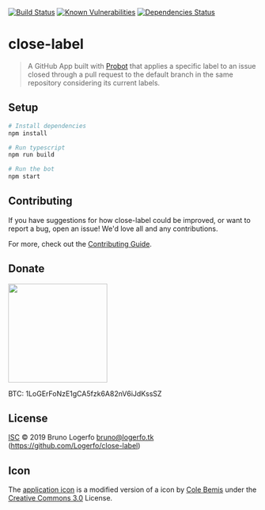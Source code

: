 [![Build Status](https://travis-ci.org/Logerfo/close-label.svg?branch=master)](https://travis-ci.org/Logerfo/close-label)
[![Known Vulnerabilities](https://snyk.io/test/github/logerfo/close-label/badge.svg)](https://snyk.io/test/github/logerfo/close-label)
[![Dependencies Status](https://david-dm.org/logerfo/close-label/dev-status.svg)](https://david-dm.org/logerfo/close-label?type=dev)

# close-label

> A GitHub App built with [Probot](https://github.com/probot/probot) that applies a specific label to an issue closed through a pull request to the default branch in the same repository considering its current labels.

## Setup

```sh
# Install dependencies
npm install

# Run typescript
npm run build

# Run the bot
npm start
```

## Contributing

If you have suggestions for how close-label could be improved, or want to report a bug, open an issue! We'd love all and any contributions.

For more, check out the [Contributing Guide](CONTRIBUTING.md).

## Donate

<img src="https://i.imgur.com/ndlBtuX.png" width="200">

BTC: 1LoGErFoNzE1gCA5fzk6A82nV6iJdKssSZ

## License

[ISC](LICENSE) © 2019 Bruno Logerfo <bruno@logerfo.tk> (https://github.com/Logerfo/close-label)

## Icon
The [application icon](icon.png) is a modified version of a icon by [Cole Bemis](https://www.iconfinder.com/icons/3324935/branch_git_icon) under the [Creative Commons 3.0](https://creativecommons.org/licenses/by/3.0/) License.
